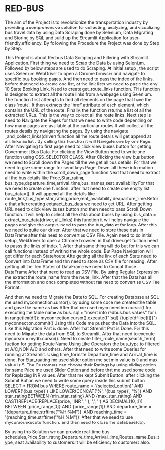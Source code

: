 # RED-BUS
The aim of the Project is to revolutionize the transportation industry by providing a comprehensive solution for collecting, analyzing, and visualizing bus travel data by using Data Scraping done by Selenium, Data Migrating and Storing by SQL and build up the Streamlit Application for user-friendly,efficiency. By following the Procedure the Project was done by Step by Step.


This Project is about Redbus Data Scraping and Filtering with Streamlit Application. First thing we need to Scrap the Data by using Selenium. Followed by below steps are used to do Scraping. At initial setup , the script uses Selenium WebDriver to open a Chrome browser and navigate to specific bus booking pages. And then need to pass the index of the links. before that need to create one list, at the link lists we need to paste the any 10 State Booking Link. Need to create  get_route_links function. This function is designed to extract all the route links from a webpage using Selenium. The function first attempts to find all elements on the page that have the class 'route'. It then extracts the 'href' attribute of each element, which contains the URL of the route. Finally, the function returns a list of all the extracted URLs. This is the way to collect all the route links.  Next step is need to Navigate the Pages for that we need to write code depending on how many pages are available at the particular routes.It will collect all the  routes details by navigating the pages. By using the navigate _and_collect_links(driver) function all the route details will get append at all_links as list . By calling this Function it will Navigate one by one Page. After Navigating to first page need to click view buses button for getting Government Bus Data. For clicking the View Button need to write one function using CSS_SELECTOR CLASS. After Clicking the view bus button we need to Scroll down the Pages till the we get all bus details. For that we need to give some range for send keys Page_Down. all these information need to write within the scroll_down_page function.Next that need to extract all the bus details like Price,Star_rating, bus_type,departure_time,arrival_time,bus_names,seat_availability.For that we need to create one function. after that need to create one empty list bus_data=[]. It will append all the details like route_link,bus_type,star_rating,price,seat_availability,deaparture_time.Before that after creating  extaract_bus_data we need to get URL. After getting URL need to click view buses button and then need to pass Scroll_Down function. it will help to collect all the data about buses by using bus_data = extract_bus_data(driver, all_links) this function it will helps navigate the pages and give the output. need to pass the bus_data at for loop. After this we need to quite our driver.  After that we need to store these data in DataFrame after this need to convert as CSV File.   Again need to do initial setup,   WebDriver to open a Chrome browser. in that driver.get  fuction need to passs the links of index 1. After that same thing will do but for this we can call functions instead of writing the whole code. But Page Navigation will got differ for each State/route.Afte getting all the link of each State need to Convert into DataFrame and thn need to store as CSV file for reading. After getting all the  Ten States of DataFrame we need to Concat those DataFrame.After that need to read as CSV File. By using Regular Expression me extract the route_name from the route_link. After that the Data has all the information and once completed without fail need to convert as CSV File Format.                                                                                        

And then we need to Migrate the Date to SQL. For creating Database at SQL me used myconnection.cursor(). by using some code me created the table and gave the name as bus.After that me used myconnection.cursor() for executing the table name as bus. sql = "insert into redbus.bus values"
for i in range(len(df)):
    myconnection.cursor().execute(f"{sql} {tuple(df.iloc[i])}")
    myconnection.commit()                                                                                                                                                                                                                                                          Using this Code me pushed the Data into the SQL. Like this Migration Part is done.
After that Stremlit Part is Done. For this need to Migrate the data from SQL to Streamlit. After that need to execute mycursor = mydb.cursor(). Need to create  filter_route_name(search_term) fuction for getting Route Name.Using Like Operators the bus_type to filtered at A/C,NON A/C and others. After that need to write some Queries for running at Streamlit. Using time_formate Departure_time  and Arrival_time is done. For Star_raating me used slider option me set min value is 0 and max value is 5. The Customers can choose their Ratings by using sliding option. for same Price me used Slider Option and before that me used some code for Replacing INR values.
After that me kept Submit Button. after clicking the Submit Button we need to write some query inside this submit button SELECT * FROM bus
    WHERE route_name = '{selected_option}' 
    AND LOWER('{bus_type}') LIKE LOWER(CONCAT('%', '{bus_type}', '%'))
    AND star_rating BETWEEN {min_star_rating} AND {max_star_rating} 
    AND CAST(REPLACE(REPLACE(price, 'INR ', ''), ',', '') AS DECIMAL(10, 2)) BETWEEN {price_range[0]} AND {price_range[1]} 
    AND departure_time = '{departure_time.strftime("%H:%M")}'
    AND reaching_time = '{reaching_time.strftime("%H:%M")}' 
After that we need to use mycursor.execute function. and then need to close the database(db).

By using this Solution we can provide real-time bus schedules,Price,Star_rating,Departure_time,Arrival_time,Routes_name,Bus_type, seat availability to customers.It will be eficiency to customers also. 




